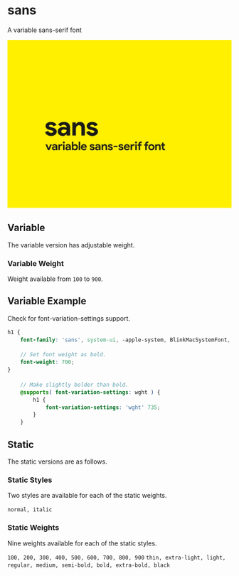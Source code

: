 # sans

A variable sans-serif font

![cover image](https://raw.githubusercontent.com/antibrand/sans/master/cover.jpg)

## Variable

The variable version has adjustable weight.

### Variable Weight

Weight available from `100` to `900`.

## Variable Example

Check for font-variation-settings support.

```scss
h1 {
    font-family: 'sans', system-ui, -apple-system, BlinkMacSystemFont, 'Segoe UI', Roboto, Oxygen-Sans, Ubuntu, Cantarell, 'Helvetica Neue', Helvetica, sans-serif, 'Apple Color Emoji', 'Segoe UI Emoji', 'Segoe UI Symbol', 'Noto Color Emoji';

    // Set font weight as bold.
    font-weight: 700;
}

    // Make slightly bolder than bold.
    @supports( font-variation-settings: wght ) {
        h1 {
            font-variation-settings: 'wght' 735;
        }
    }
```

## Static

The static versions are as follows.

### Static Styles

Two styles are available for each of the static weights.

`normal, italic`

### Static Weights

Nine weights available for each of the static styles.

`100, 200, 300, 400, 500, 600, 700, 800, 900`
`thin, extra-light, light, regular, medium, semi-bold, bold, extra-bold, black`
